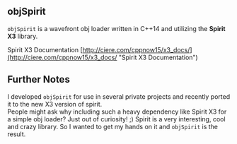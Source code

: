 ## objSpirit

`objSpirit` is a wavefront obj loader written in C++14 and utilizing the **Spirit X3** library.

Spirit X3 Documentation [http://ciere.com/cppnow15/x3_docs/](http://ciere.com/cppnow15/x3_docs/ "Spirit X3 Documentation")

## Further Notes
I developed `objSpirit` for use in several private projects and recently ported it to the new X3 version of spirit.  
People might ask why including such a heavy dependency like Spirit X3 for a simple obj loader? Just out of curiosity! ;) Spirit is a very interesting, cool and crazy library. So I wanted to get my hands on it and `objSpirit` is the result. 

 